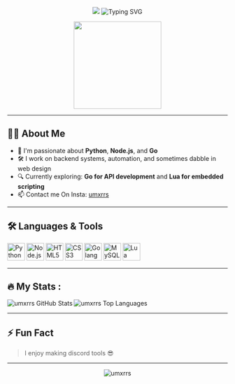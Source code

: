 <p align="center">
  <img src="https://readme-typing-svg.herokuapp.com?font=Fira+Code&duration=1500&pause=300&color=FF00FF&background=00000000&vCenter=true&width=435&lines=Hey%2C+I'm+Umar+(umxrrs)! alt="Typing SVG" />
  <img src="https://readme-typing-svg.herokuapp.com?font=Fira+Code&duration=1500&pause=300&color=00FF00&background=00000000&vCenter=true&width=435&lines=Python+%7C+Node.js+%7C+Go+%7C+Lua+Dev" alt="Typing SVG" />
</p>

<p align="center">
  <img src="https://media4.giphy.com/media/v1.Y2lkPTc5MGI3NjExOTRhOW1zNHd2dDI1MDZwYm80MTZmcjJqcnA5bTEyaWU5cm50YnkyeSZlcD12MV9pbnRlcm5hbF9naWZfYnlfaWQmY3Q9Zw/oYQ9HRm5Mo7VXeMNVR/giphy.gif" width="200" />
</p>

---

## 🙋‍♂️ About Me

- 🧠 I'm passionate about **Python**, **Node.js**, and **Go**
- 🛠️ I work on backend systems, automation, and sometimes dabble in web design
- 🔍 Currently exploring: **Go for API development** and **Lua for embedded scripting**
- 📫 Contact me On Insta: [umxrrs](https://www.instagram.com/umxrrs_/)

---


## 🛠️ Languages & Tools

<p>
  <img src="https://cdn.jsdelivr.net/gh/devicons/devicon/icons/python/python-original.svg" width="40" title="Python" />
  <img src="https://cdn.jsdelivr.net/gh/devicons/devicon/icons/nodejs/nodejs-original.svg" width="40" title="Node.js" />
  <img src="https://cdn.jsdelivr.net/gh/devicons/devicon/icons/html5/html5-original.svg" width="40" title="HTML5" />
  <img src="https://cdn.jsdelivr.net/gh/devicons/devicon/icons/css3/css3-original.svg" width="40" title="CSS3" />
  <img src="https://cdn.jsdelivr.net/gh/devicons/devicon/icons/go/go-original.svg" width="40" title="Golang" />
  <img src="https://cdn.jsdelivr.net/gh/devicons/devicon/icons/mysql/mysql-original.svg" width="40" title="MySQL" />
  <img src="https://upload.wikimedia.org/wikipedia/commons/c/cf/Lua-Logo.svg" width="40" title="Lua" />
</p>

---


## 🔥 My Stats :

<img align="left" alt="umxrrs GitHub Stats" src="https://github-readme-stats.vercel.app/api?username=umxrrs&count_private=true&show_icons=true&theme=radical" />

<img align="" alt="umxrrs Top Languages" src="https://github-readme-stats.vercel.app/api/top-langs/?username=umxrrs&layout=compact&theme=vision-friendly-dark" />
<br />



---

## ⚡ Fun Fact

> I enjoy making discord tools 😎

---

<p align="center">
  <img src="https://komarev.com/ghpvc/?username=umxrrs&label=Profile%20views&color=0e75b6&style=flat" alt="umxrrs" />
</p>

